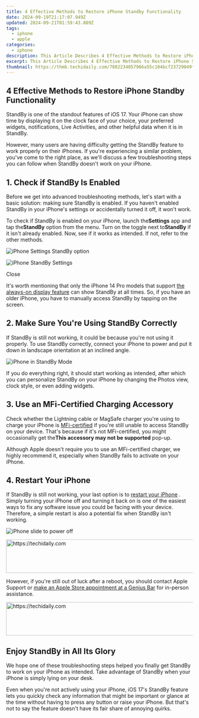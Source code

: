 ```yaml
---
title: 4 Effective Methods to Restore iPhone Standby Functionality
date: 2024-09-19T21:17:07.949Z
updated: 2024-09-21T01:59:43.889Z
tags:
  - iphone
  - apple
categories:
  - iphone
description: This Article Describes 4 Effective Methods to Restore iPhone Standby Functionality
excerpt: This Article Describes 4 Effective Methods to Restore iPhone Standby Functionality
thumbnail: https://thmb.techidaily.com/7802234057966a55c104bcf23729049f87338b2a1d7bc4238b5d8ebb2aadc3bf.jpg
---
```


## 4 Effective Methods to Restore iPhone Standby Functionality

 StandBy is one of the standout features of iOS 17\. Your iPhone can show time by displaying it on the clock face of your choice, your preferred widgets, notifications, Live Activities, and other helpful data when it is in StandBy.

 However, many users are having difficulty getting the StandBy feature to work properly on their iPhones. If you're experiencing a similar problem, you've come to the right place, as we'll discuss a few troubleshooting steps you can follow when StandBy doesn't work on your iPhone.

## 1\. Check if StandBy Is Enabled

 Before we get into advanced troubleshooting methods, let's start with a basic solution: making sure StandBy is enabled. If you haven't enabled StandBy in your iPhone's settings or accidentally turned it off, it won't work.

 To check if StandBy is enabled on your iPhone, launch the**Settings** app and tap the**StandBy** option from the menu. Turn on the toggle next to**StandBy** if it isn't already enabled. Now, see if it works as intended. If not, refer to the other methods.

![iPhone Settings StandBy option](https://static1.makeuseofimages.com/wordpress/wp-content/uploads/2023/07/iphone-settings-standby-option.jpg)

![iPhone StandBy Settings](https://static1.makeuseofimages.com/wordpress/wp-content/uploads/2023/07/iphone-standby-settings.jpg)

Close

 It's worth mentioning that only the iPhone 14 Pro models that support [the always-on display feature](https://www.makeuseof.com/turn-off-always-on-display-iphone/) can show StandBy at all times. So, if you have an older iPhone, you have to manually access StandBy by tapping on the screen.

## 2\. Make Sure You're Using StandBy Correctly

 If StandBy is still not working, it could be because you're not using it properly. To use StandBy correctly, connect your iPhone to power and put it down in landscape orientation at an inclined angle.

![iPhone in StandBy Mode](https://static1.makeuseofimages.com/wordpress/wp-content/uploads/wm/2023/07/iphone-in-standby-mode-1.jpg)

 If you do everything right, it should start working as intended, after which you can personalize StandBy on your iPhone by changing the Photos view, clock style, or even adding widgets.

## 3\. Use an MFi-Certified Charging Accessory

 Check whether the Lightning cable or MagSafe charger you're using to charge your iPhone is [MFi-certified](http://www.makeuseof.com/apple-mfi-certified-explained/) if you're still unable to access StandBy on your device. That's because if it's not MFi-certified, you might occasionally get the**This accessory may not be supported** pop-up.

 Although Apple doesn't require you to use an MFi-certified charger, we highly recommend it, especially when StandBy fails to activate on your iPhone.

## 4\. Restart Your iPhone

 If StandBy is still not working, your last option is to [restart your iPhone](https://www.makeuseof.com/how-to-restart-any-iphone-even-if-the-buttons-are-broken/) . Simply turning your iPhone off and turning it back on is one of the easiest ways to fix any software issue you could be facing with your device. Therefore, a simple restart is also a potential fix when StandBy isn't working.

![iPhone slide to power off](https://static1.makeuseofimages.com/wordpress/wp-content/uploads/2023/07/iphone-slide-to-power-off.jpg)

<!-- affiliate ads begin -->
<a href="https://aligracehair.sjv.io/c/5597632/1959712/19272" target="_top" id="1959712">
  <img src="//a.impactradius-go.com/display-ad/19272-1959712" border="0" alt="https://techidaily.com" width="728" height="90"/>
</a>
<img height="0" width="0" src="https://aligracehair.sjv.io/i/5597632/1959712/19272" style="position:absolute;visibility:hidden;" border="0" />
<!-- affiliate ads end -->

 However, if you're still out of luck after a reboot, you should contact Apple Support or [make an Apple Store appointment at a Genius Bar](https://www.makeuseof.com/apple-store-appointment-genius-bar/) for in-person assistance.

<!-- affiliate ads begin -->
<a href="https://aligracehair.sjv.io/c/5597632/1934188/19272" target="_top" id="1934188">
  <img src="//a.impactradius-go.com/display-ad/19272-1934188" border="0" alt="https://techidaily.com" width="728" height="90"/>
</a>
<img height="0" width="0" src="https://aligracehair.sjv.io/i/5597632/1934188/19272" style="position:absolute;visibility:hidden;" border="0" />
<!-- affiliate ads end -->

## Enjoy StandBy in All Its Glory

 We hope one of these troubleshooting steps helped you finally get StandBy to work on your iPhone as intended. Take advantage of StandBy when your iPhone is simply lying on your desk.

 Even when you're not actively using your iPhone, iOS 17's StandBy feature lets you quickly check any information that might be important or glance at the time without having to press any button or raise your iPhone. But that's not to say the feature doesn't have its fair share of annoying quirks.

<ins class="adsbygoogle"
     style="display:block"
     data-ad-format="autorelaxed"
     data-ad-client="ca-pub-7571918770474297"
     data-ad-slot="1223367746"></ins>

<ins class="adsbygoogle"
     style="display:block"
     data-ad-client="ca-pub-7571918770474297"
     data-ad-slot="8358498916"
     data-ad-format="auto"
     data-full-width-responsive="true"></ins>



